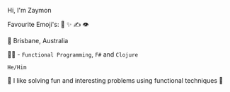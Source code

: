 Hi, I'm Zaymon

Favourite Emoji's: 🧪 ✨ ✍️ 👁

🌇 Brisbane, Australia

👨‍💻 - `Functional Programming`, `F#` and `Clojure`

`He/Him`

🦈  I like solving fun and interesting problems using functional techniques 🦈
